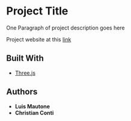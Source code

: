 # Project Title

One Paragraph of project description goes here

Project website at this [link](https://sapienzainteractivegraphicscourse.github.io/finalproject-ig-team-lc/)

## Built With

* [Three.js](https://threejs.org/)

## Authors

* **Luis Mautone**
* **Christian Conti**
